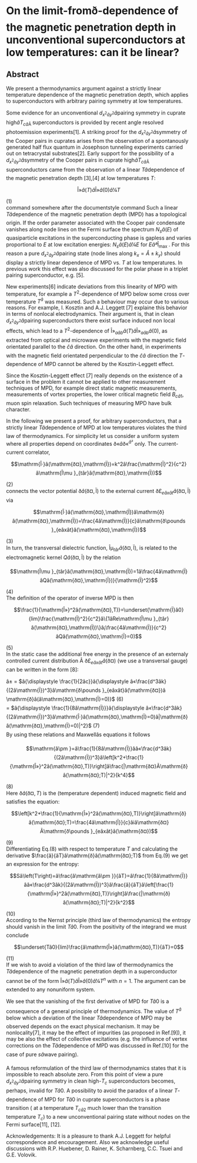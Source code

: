 # On the limit-fromð-dependence of the magnetic penetration depth in unconventional superconductors at low temperatures: can it be linear?

## Abstract

We present a thermodynamics argument against a strictly linear temperature dependence of the magnetic penetration depth, which applies to superconductors with arbitrary pairing symmetry at low temperatures.

Some evidence for an unconventional $`d_{x^2ây^2}â`$pairing symmetry in cuprate high$`âT_{câ\text{Â }}`$superconductors is provided by recent angle resolved photoemission experiments\[1\]. A striking proof for the $`d_{x^2ây^2}â`$symmetry of the Cooper pairs in cuprates arises from the observation of a spontanously generated half flux quantum in Josephson tunneling experiments carried out on tetracrystal substrates\[2\]. Early support for the possibility of a $`d_{x^2ây^2}â`$symmetry of the Cooper pairs in cuprate high$`âT_{câ\text{Â }}`$superconductors came from the observation of a linear $`Tâ`$dependence of the magnetic penetration depth \[3\],\[4\] at low temperatures $`T`$:

$$\mathrm{Î»}â(T)â\mathrm{Î»}â(0)â¼T$$
(1)   
command somewhere after the documentstyle command Such a linear $`Tâ`$dependence of the magnetic penetration depth (MPD) has a topological origin. If the order parameter associated with the Cooper pair condensate vanishes along node lines on the Fermi surface the spectrum $`N_sâ(E)`$ of quasiparticle excitations in the superconducting phase is gapless and varies proportional to $`E`$ at low excitation energies: $`N_sâ(E)â¼E`$ for $`Eâª\mathrm{Î}_{\mathrm{max}}`$ . For this reason a pure $`d_{x^2ây^2}â`$pairing state (node lines along $`k_x=Â\pm k_y`$) should display a strictly linear dependence of MPD vs. $`T`$ at low temperatures. In previous work this effect was also discussed for the polar phase in a triplet pairing superconductor, e.g. \[5\].

New experiments\[6\] indicate deviations from this linearity of MPD with temperature, for example a $`T^2`$-dependence of MPD below some cross over temperature $`T^{â}`$ was measured. Such a behaviour may occur due to various reasons. For example, I. Kosztin and A.J. Leggett \[7\] explaine this behavior in terms of nonlocal electrodynamics. Their argument is, that in clean $`d_{x^2ây^2}â`$pairing superconductors there exist surface induced non local effects, which lead to a $`T^2`$-dependence of $`\mathrm{Î»}_{aâb}â(T)â\mathrm{Î»}_{aâb}â(0)`$, as extracted from optical and microwave experiments with the magnetic field orientated parallel to the $`\widehat{c}â`$ direction. On the other hand, in experiments with the magnetic field orientated perpendicular to the $`\widehat{c}â`$ direction the $`T`$-dependence of MPD cannot be altered by the Kosztin-Leggett effect.

Since the Kosztin-Leggett effect \[7\] really depends on the existence of a surface in the problem it cannot be applied to other measurement techniques of MPD, for example direct static magnetic measurements, measurements of vortex properties, the lower critical magnetic field $`B_{câ1}`$, muon spin relaxation. Such techniques of measuring MPD have bulk character.

In the following we present a proof, for arbitrary superconductors, that a strictly linear $`Tâ`$dependence of MPD at low temperatures violates the third law of thermodynamics. For simplicity let us consider a uniform system where all properties depend on coordinates $`\mathrm{ð«}â\mathrm{ð«}^{â²}`$ only. The current-current correlator,

$$\mathrm{Î·}â(\mathrm{ð¤},\mathrm{Ï})=k^2â\frac{\mathrm{Ï}^2}{c^2}â\mathrm{Î\mu }_{târ}â(\mathrm{ð¤},\mathrm{Ï})$$
(2)   
connects the vector potential $`\mathrm{ð}â(\mathrm{ð¤},\mathrm{Ï})`$ to the external current $`\mathrm{ð\pounds }_{eâxât}â(\mathrm{ð¤},\mathrm{Ï})`$ via

$$\mathrm{Î·}â(\mathrm{ð¤},\mathrm{Ï})â\mathrm{ð}â(\mathrm{ð¤},\mathrm{Ï})=\frac{4â\mathrm{Ï}}{c}â\mathrm{ð\pounds }_{eâxât}â(\mathrm{ð¤},\mathrm{Ï})$$
(3)   
In turn, the transversal dielectric function, $`\mathrm{Î\mu }_{târ}â(\mathrm{ð¤},\mathrm{Ï})`$, is related to the electromagnetic kernel $`Qâ(\mathrm{ð¤},\mathrm{Ï})`$ by the relation

$$\mathrm{Î\mu }_{târ}â(\mathrm{ð¤},\mathrm{Ï})=1â\frac{4â\mathrm{Ï}âQâ(\mathrm{ð¤},\mathrm{Ï})}{\mathrm{Ï}^2}$$
(4)   
The definition of the operator of inverse MPD is then

$$\frac{1}{\mathrm{Î»}^2â(\mathrm{ð¤},T)}=\underset{\mathrm{Ï}â0}{lim}\frac{\mathrm{Ï}^2}{c^2}â\{1âRe\mathrm{Î\mu }_{târ}â(\mathrm{ð¤},\mathrm{Ï})\}â¡\frac{4â\mathrm{Ï}}{c^2}âQâ(\mathrm{ð¤},\mathrm{Ï}=0)$$
(5)   
In the static case the additional free energy in the presence of an externaly controlled current distribution Â $`\mathrm{ð\pounds }_{eâxât}â(\mathrm{ð¤})`$ (we use a transversal gauge) can be written in the form \[8\]:

$`\mathrm{â\pm }`$ $`=`$ $`â{\displaystyle \frac{1}{2âc}}â{\displaystyle â«\frac{d^3âk}{(2â\mathrm{Ï})^3}â\mathrm{ð\pounds }_{eâxât}â(\mathrm{ð¤})â\mathrm{ð}â(â\mathrm{ð¤},\mathrm{Ï}=0)}`$ (6)   
$`=`$ $`â{\displaystyle \frac{1}{8â\mathrm{Ï}}}â{\displaystyle â«\frac{d^3âk}{(2â\mathrm{Ï})^3}â\mathrm{Î·}â(\mathrm{ð¤},\mathrm{Ï}=0)â|\mathrm{ð}â(\mathrm{ð¤},\mathrm{Ï}=0)|^2}`$ (7)   
By using these relations and Maxwellâs equations it follows

$$\mathrm{â\pm }=â\frac{1}{8â\mathrm{Ï}}ââ«\frac{d^3âk}{(2â\mathrm{Ï})^3}â\left[k^2+\frac{1}{\mathrm{Î»}^2â(\mathrm{ð¤},T)}\right]â\frac{|\mathrm{ð¤}Ã\mathrm{ð}â(\mathrm{ð¤};T)|^2}{k^4}$$
(8)   
Here $`\mathrm{ð}â(\mathrm{ð¤},T)`$ is the (temperature dependent) induced magnetic field and satisfies the equation:

$$\left[k^2+\frac{1}{\mathrm{Î»}^2â(\mathrm{ð¤},T)}\right]â\mathrm{ð}â(\mathrm{ð¤};T)=\frac{4â\mathrm{Ï}}{c}âiâ\mathrm{ð¤}Ã\mathrm{ð\pounds }_{eâxât}â(\mathrm{ð¤})$$
(9)   
Differentiating Eq.(8) with respect to temperature $`T`$ and calculating the derivative $`\frac{â}{âT}â\mathrm{ð}â(\mathrm{ð¤};T)`$ from Eq.(9) we get an expression for the entropy:

$$Sâ\left(T\right)=â\frac{â\mathrm{â\pm }}{âT}=â\frac{1}{8â\mathrm{Ï}}ââ«\frac{d^3âk}{(2â\mathrm{Ï})^3}â\frac{â}{âT}â\left[\frac{1}{\mathrm{Î»}^2â(\mathrm{ð¤},T)}\right]â\frac{|\mathrm{ð}â(\mathrm{ð¤};T)|^2}{k^2}$$
(10)   
According to the Nernst principle (third law of thermodynamics) the entropy should vanish in the limit $`Tâ0`$. From the positivity of the integrand we must conclude

$$\underset{Tâ0}{lim}\frac{â\mathrm{Î»}â(\mathrm{ð¤},T)}{âT}=0$$
(11)   
If we wish to avoid a violation of the third law of thermodynamics the $`Tâ`$dependence of the magnetic penetration depth in a superconductor cannot be of the form $`\mathrm{Î»}â(T)â\mathrm{Î»}â(0)â¼T^n`$ with $`n=1`$. The argument can be extended to any nonuniform system.

We see that the vanishing of the first derivative of MPD for $`Tâ0`$ is a consequence of a general principle of thermodynamics. The value of $`T^{â}`$ below which a deviation of the linear $`Tâ`$dependence of MPD may be observed depends on the exact physical mechanism. It may be nonlocality\[7\], it may be the effect of impurities (as proposed in Ref.\[9\]), it may be also the effect of collective excitations (e.g. the influence of vertex corrections on the $`Tâ`$dependence of MPD was discussed in Ref.\[10\] for the case of pure $`sâ`$wave pairing).

A famous reformulation of the third law of thermodynamics states that it is impossible to reach absolute zero. From this point of view a pure $`d_{x^2ây^2}â`$pairing symmetry in clean high-$`T_c`$ superconductors becomes, perhaps, invalid for $`Tâ0`$. A possibility to avoid the paradox of a linear $`T`$-dependence of MPD for $`Tâ0`$ in cuprate superconductors is a phase transition ( at a temperature $`T_{câ2}`$ much lower than the transition temperature $`T_c`$) to a new unconventional pairing state without nodes on the Fermi surface\[11\], \[12\].

Acknowledgements: It is a pleasure to thank A.J. Leggett for helpful correspondence and encouragement. Also we acknowledge useful discussions with R.P. Huebener, D. Rainer, K. Scharnberg, C.C. Tsuei and G.E. Volovik.
